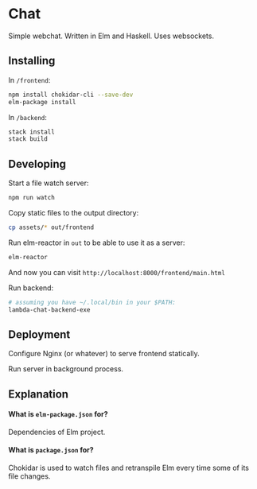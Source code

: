 # Chat
Simple webchat. Written in Elm and Haskell. Uses websockets.

## Installing
In `/frontend`:
```bash
npm install chokidar-cli --save-dev
elm-package install
```

In `/backend`:
```bash
stack install
stack build
```

## Developing
Start a file watch server:
```bash
npm run watch
```

Copy static files to the output directory:
```bash
cp assets/* out/frontend
```

Run elm-reactor in `out` to be able to use it as a server:
```bash
elm-reactor
```
And now you can visit `http://localhost:8000/frontend/main.html`

Run backend:
```bash
# assuming you have ~/.local/bin in your $PATH:
lambda-chat-backend-exe
```

## Deployment
Configure Nginx (or whatever) to serve frontend statically.

Run server in background process.

## Explanation

#### What is `elm-package.json` for?
Dependencies of Elm project.

#### What is `package.json` for?
Chokidar is used to watch files and retranspile Elm every time some of its file changes.
